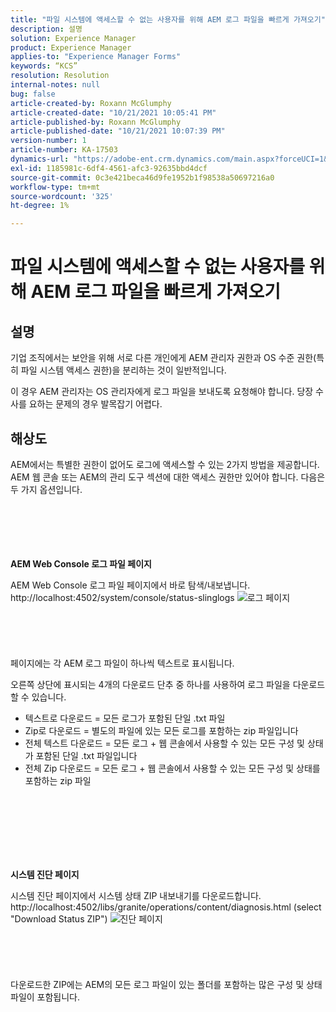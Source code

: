 ```yaml
---
title: "파일 시스템에 액세스할 수 없는 사용자를 위해 AEM 로그 파일을 빠르게 가져오기"
description: 설명
solution: Experience Manager
product: Experience Manager
applies-to: "Experience Manager Forms"
keywords: “KCS”
resolution: Resolution
internal-notes: null
bug: false
article-created-by: Roxann McGlumphy
article-created-date: "10/21/2021 10:05:41 PM"
article-published-by: Roxann McGlumphy
article-published-date: "10/21/2021 10:07:39 PM"
version-number: 1
article-number: KA-17503
dynamics-url: "https://adobe-ent.crm.dynamics.com/main.aspx?forceUCI=1&pagetype=entityrecord&etn=knowledgearticle&id=3fcd1d03-bb32-ec11-b6e5-000d3a5ba97a"
exl-id: 1185981c-6df4-4561-afc3-92635bbd4dcf
source-git-commit: 0c3e421beca46d9fe1952b1f98538a50697216a0
workflow-type: tm+mt
source-wordcount: '325'
ht-degree: 1%

---
```


# 파일 시스템에 액세스할 수 없는 사용자를 위해 AEM 로그 파일을 빠르게 가져오기

## 설명


기업 조직에서는 보안을 위해 서로 다른 개인에게 AEM 관리자 권한과 OS 수준 권한(특히 파일 시스템 액세스 권한)을 분리하는 것이 일반적입니다.

이 경우 AEM 관리자는 OS 관리자에게 로그 파일을 보내도록 요청해야 합니다. 당장 수사를 요하는 문제의 경우 발목잡기 어렵다.


## 해상도


AEM에서는 특별한 권한이 없어도 로그에 액세스할 수 있는 2가지 방법을 제공합니다. AEM 웹 콘솔 또는 AEM의 관리 도구 섹션에 대한 액세스 권한만 있어야 합니다. 다음은 두 가지 옵션입니다.
<br><br><br><br> <br><br>


<b>AEM Web Console 로그 파일 페이지</b>

AEM Web Console 로그 파일 페이지에서 바로 탐색/내보냅니다. http://localhost:4502/system/console/status-slinglogs
![로그 페이지](https://helpx.adobe.com/aem-forms/kb/getting-log-files-directly-from-aem/jcr%3acontent/main-pars/image.img.png/Capture1.PNG "로그 페이지")<br><br><br><br> <br><br>
페이지에는 각 AEM 로그 파일이 하나씩 텍스트로 표시됩니다.

오른쪽 상단에 표시되는 4개의 다운로드 단추 중 하나를 사용하여 로그 파일을 다운로드할 수 있습니다.

- 텍스트로 다운로드 = 모든 로그가 포함된 단일 .txt 파일
- Zip로 다운로드 = 별도의 파일에 있는 모든 로그를 포함하는 zip 파일입니다
- 전체 텍스트 다운로드 = 모든 로그 + 웹 콘솔에서 사용할 수 있는 모든 구성 및 상태가 포함된 단일 .txt 파일입니다
- 전체 Zip 다운로드 = 모든 로그 + 웹 콘솔에서 사용할 수 있는 모든 구성 및 상태를 포함하는 zip 파일

<br><br><br><br> <br><br>


<b>시스템 진단 페이지</b>

시스템 진단 페이지에서 시스템 상태 ZIP 내보내기를 다운로드합니다. http://localhost:4502/libs/granite/operations/content/diagnosis.html (select &quot;Download Status ZIP&quot;)
![진단 페이지](https://helpx.adobe.com/aem-forms/kb/getting-log-files-directly-from-aem/jcr%3acontent/main-pars/image_0.img.png/Capture2.PNG "진단 페이지")<br><br><br><br> <br><br>
다운로드한 ZIP에는 AEM의 모든 로그 파일이 있는 폴더를 포함하는 많은 구성 및 상태 파일이 포함됩니다.
